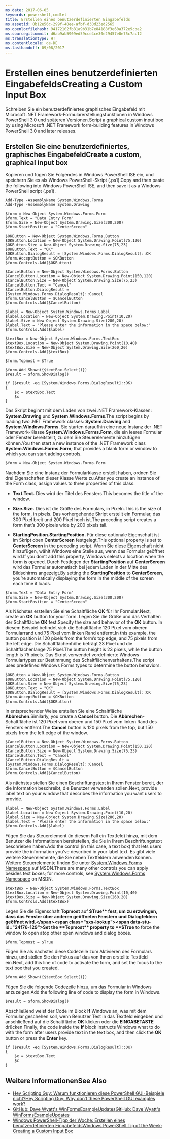 ```yaml
---
ms.date: 2017-06-05
keywords: powershell,cmdlet
title: Erstellen eines benutzerdefinierten Eingabefelds
ms.assetid: 0b12e56c-299f-40ee-afbf-d30d23ed2565
ms.openlocfilehash: 94172102fb81a9b31b7e84188f3e60a372e9cba2
ms.sourcegitcommit: d6ab9ab5909ed59cce4ce30e29457e0e75c7ac12
ms.translationtype: HT
ms.contentlocale: de-DE
ms.lasthandoff: 09/08/2017
---
```

# <a name="creating-a-custom-input-box"></a><span data-ttu-id="24f76-103">Erstellen eines benutzerdefinierten Eingabefelds</span><span class="sxs-lookup"><span data-stu-id="24f76-103">Creating a Custom Input Box</span></span>
<span data-ttu-id="24f76-104">Schreiben Sie ein benutzerdefiniertes graphisches Eingabefeld mit Microsoft .NET Framework-Formularerstellungsfunktionen in Windows PowerShell 3.0 und späteren Versionen.</span><span class="sxs-lookup"><span data-stu-id="24f76-104">Script a graphical custom input box by using Microsoft .NET Framework form-building features in Windows PowerShell 3.0 and later releases.</span></span>

## <a name="create-a-custom-graphical-input-box"></a><span data-ttu-id="24f76-105">Erstellen Sie eine benutzerdefiniertes, graphisches Eingabefeld</span><span class="sxs-lookup"><span data-stu-id="24f76-105">Create a custom, graphical input box</span></span>
<span data-ttu-id="24f76-106">Kopieren und fügen Sie Folgendes in Windows PowerShell ISE ein, und speichern Sie es als Windows PowerShell-Skript (.ps1).</span><span class="sxs-lookup"><span data-stu-id="24f76-106">Copy and then paste the following into Windows PowerShell ISE, and then save it as a Windows PowerShell script (.ps1).</span></span>

```
Add-Type -AssemblyName System.Windows.Forms
Add-Type -AssemblyName System.Drawing

$form = New-Object System.Windows.Forms.Form 
$form.Text = "Data Entry Form"
$form.Size = New-Object System.Drawing.Size(300,200) 
$form.StartPosition = "CenterScreen"

$OKButton = New-Object System.Windows.Forms.Button
$OKButton.Location = New-Object System.Drawing.Point(75,120)
$OKButton.Size = New-Object System.Drawing.Size(75,23)
$OKButton.Text = "OK"
$OKButton.DialogResult = [System.Windows.Forms.DialogResult]::OK
$form.AcceptButton = $OKButton
$form.Controls.Add($OKButton)

$CancelButton = New-Object System.Windows.Forms.Button
$CancelButton.Location = New-Object System.Drawing.Point(150,120)
$CancelButton.Size = New-Object System.Drawing.Size(75,23)
$CancelButton.Text = "Cancel"
$CancelButton.DialogResult = [System.Windows.Forms.DialogResult]::Cancel
$form.CancelButton = $CancelButton
$form.Controls.Add($CancelButton)

$label = New-Object System.Windows.Forms.Label
$label.Location = New-Object System.Drawing.Point(10,20) 
$label.Size = New-Object System.Drawing.Size(280,20) 
$label.Text = "Please enter the information in the space below:"
$form.Controls.Add($label) 

$textBox = New-Object System.Windows.Forms.TextBox 
$textBox.Location = New-Object System.Drawing.Point(10,40) 
$textBox.Size = New-Object System.Drawing.Size(260,20) 
$form.Controls.Add($textBox) 

$form.Topmost = $True

$form.Add_Shown({$textBox.Select()})
$result = $form.ShowDialog()

if ($result -eq [System.Windows.Forms.DialogResult]::OK)
{
    $x = $textBox.Text
    $x
}
```

<span data-ttu-id="24f76-107">Das Skript beginnt mit dem Laden von zwei .NET Framework-Klassen: **System.Drawing** und **System.Windows.Forms**.</span><span class="sxs-lookup"><span data-stu-id="24f76-107">The script begins by loading two .NET Framework classes: **System.Drawing** and **System.Windows.Forms**.</span></span> <span data-ttu-id="24f76-108">Sie starten daraufhin eine neue Instanz der .NET Framework-Klasse **System.Windows.Forms.Form**, die ein leeres Formular oder Fenster bereitstellt, zu dem Sie Steuerelemente hinzufügen können.</span><span class="sxs-lookup"><span data-stu-id="24f76-108">You then start a new instance of the .NET Framework class **System.Windows.Forms.Form**; that provides a blank form or window to which you can start adding controls.</span></span>

```
$form = New-Object System.Windows.Forms.Form
```

<span data-ttu-id="24f76-109">Nachdem Sie eine Instanz der Formularklasse erstellt haben, ordnen Sie drei Eigenschaften dieser Klasse Werte zu.</span><span class="sxs-lookup"><span data-stu-id="24f76-109">After you create an instance of the Form class, assign values to three properties of this class.</span></span>

- <span data-ttu-id="24f76-110">**Text.**</span><span class="sxs-lookup"><span data-stu-id="24f76-110">**Text.**</span></span> <span data-ttu-id="24f76-111">Dies wird der Titel des Fensters.</span><span class="sxs-lookup"><span data-stu-id="24f76-111">This becomes the title of the window.</span></span>

- <span data-ttu-id="24f76-112">**Size.**</span><span class="sxs-lookup"><span data-stu-id="24f76-112">**Size.**</span></span> <span data-ttu-id="24f76-113">Dies ist die Größe des Formulars, in Pixeln.</span><span class="sxs-lookup"><span data-stu-id="24f76-113">This is the size of the form, in pixels.</span></span> <span data-ttu-id="24f76-114">Das vorhergehende Skript erstellt ein Formular, das 300 Pixel breit und 200 Pixel hoch ist.</span><span class="sxs-lookup"><span data-stu-id="24f76-114">The preceding script creates a form that’s 300 pixels wide by 200 pixels tall.</span></span>

- <span data-ttu-id="24f76-115">**StartingPosition.**</span><span class="sxs-lookup"><span data-stu-id="24f76-115">**StartingPosition.**</span></span> <span data-ttu-id="24f76-116">Für diese optionale Eigenschaft ist im Skript oben **CenterScreen** festgelegt.</span><span class="sxs-lookup"><span data-stu-id="24f76-116">This optional property is set to **CenterScreen** in the preceding script.</span></span> <span data-ttu-id="24f76-117">Wenn Sie diese Eigenschaft nicht hinzufügen, wählt Windows eine Stelle aus, wenn das Formular geöffnet wird.</span><span class="sxs-lookup"><span data-stu-id="24f76-117">If you don’t add this property, Windows selects a location when the form is opened.</span></span> <span data-ttu-id="24f76-118">Durch Festlegen der **StartingPosition** auf **CenterScreen** wird das Formular automatisch bei jedem Laden in der Mitte des Bildschirms angezeigt.</span><span class="sxs-lookup"><span data-stu-id="24f76-118">By setting the **StartingPosition** to **CenterScreen**, you’re automatically displaying the form in the middle of the screen each time it loads.</span></span>

```
$form.Text = "Data Entry Form"
$form.Size = New-Object System.Drawing.Size(300,200) 
$form.StartPosition = "CenterScreen"
```

<span data-ttu-id="24f76-119">Als Nächstes erstellen Sie eine Schaltfläche **OK** für Ihr Formular.</span><span class="sxs-lookup"><span data-stu-id="24f76-119">Next, create an **OK** button for your form.</span></span> <span data-ttu-id="24f76-120">Legen Sie die Größe und das Verhalten der Schaltfläche **OK** fest.</span><span class="sxs-lookup"><span data-stu-id="24f76-120">Specify the size and behavior of the **OK** button.</span></span> <span data-ttu-id="24f76-121">In diesem Beispiel befindet sich die Schaltfläche 120 Pixel vom oberen Formularrand und 75 Pixel vom linken Rand entfernt.</span><span class="sxs-lookup"><span data-stu-id="24f76-121">In this example, the button position is 120 pixels from the form’s top edge, and 75 pixels from the left edge.</span></span> <span data-ttu-id="24f76-122">Die Schaltflächenhöhe beträgt 23 Pixel und die Schaltflächenlänge 75 Pixel.</span><span class="sxs-lookup"><span data-stu-id="24f76-122">The button height is 23 pixels, while the button length is 75 pixels.</span></span> <span data-ttu-id="24f76-123">Das Skript verwendet vordefinierte Windows-Formulartypen zur Bestimmung des Schaltflächenverhaltens.</span><span class="sxs-lookup"><span data-stu-id="24f76-123">The script uses predefined Windows Forms types to determine the button behaviors.</span></span>

```
$OKButton = New-Object System.Windows.Forms.Button
$OKButton.Location = New-Object System.Drawing.Point(75,120)
$OKButton.Size = New-Object System.Drawing.Size(75,23)
$OKButton.Text = "OK"
$OKButton.DialogResult = [System.Windows.Forms.DialogResult]::OK
$form.AcceptButton = $OKButton
$form.Controls.Add($OKButton)
```

<span data-ttu-id="24f76-124">In entsprechender Weise erstellen Sie eine Schaltfläche **Abbrechen**.</span><span class="sxs-lookup"><span data-stu-id="24f76-124">Similarly, you create a **Cancel** button.</span></span> <span data-ttu-id="24f76-125">Die **Abbrechen**-Schaltfläche ist 120 Pixel vom oberen und 150 Pixel vom linken Rand des Fensters entfernt.</span><span class="sxs-lookup"><span data-stu-id="24f76-125">The **Cancel** button is 120 pixels from the top, but 150 pixels from the left edge of the window.</span></span>

```
$CancelButton = New-Object System.Windows.Forms.Button
$CancelButton.Location = New-Object System.Drawing.Point(150,120)
$CancelButton.Size = New-Object System.Drawing.Size(75,23)
$CancelButton.Text = "Cancel"
$CancelButton.DialogResult = [System.Windows.Forms.DialogResult]::Cancel
$form.CancelButton = $CancelButton
$form.Controls.Add($CancelButton)
```

<span data-ttu-id="24f76-126">Als nächstes stellen Sie einen Beschriftungstext in Ihrem Fenster bereit, der die Information beschreibt, die Benutzer verwenden sollen.</span><span class="sxs-lookup"><span data-stu-id="24f76-126">Next, provide label text on your window that describes the information you want users to provide.</span></span>

```
$label = New-Object System.Windows.Forms.Label
$label.Location = New-Object System.Drawing.Point(10,20) 
$label.Size = New-Object System.Drawing.Size(280,20) 
$label.Text = "Please enter the information in the space below:"
$form.Controls.Add($label)
```

<span data-ttu-id="24f76-127">Fügen Sie das Steuerelement (in diesem Fall ein Textfeld) hinzu, mit dem Benutzer die Informationen bereitstellen, die Sie in Ihrem Beschriftungstext beschrieben haben.</span><span class="sxs-lookup"><span data-stu-id="24f76-127">Add the control (in this case, a text box) that lets users provide the information you’ve described in your label text.</span></span> <span data-ttu-id="24f76-128">Es gibt viele weitere Steuerelemente, die Sie neben Textfeldern anwenden können. Weitere Steuerelemente finden Sie unter [System.Windows.Forms Namespace](http://msdn.microsoft.com/library/k50ex0x9(v=vs.110).aspx) auf MSDN.</span><span class="sxs-lookup"><span data-stu-id="24f76-128">There are many other controls you can apply besides text boxes; for more controls, see [System.Windows.Forms Namespace](http://msdn.microsoft.com/library/k50ex0x9(v=vs.110).aspx) on MSDN.</span></span>

```
$textBox = New-Object System.Windows.Forms.TextBox 
$textBox.Location = New-Object System.Drawing.Point(10,40) 
$textBox.Size = New-Object System.Drawing.Size(260,20) 
$form.Controls.Add($textBox)
```

<span data-ttu-id="24f76-129">Legen Sie die Eigenschaft **Topmost** auf **$True** fest, um zu erzwingen, dass das Fenster über anderen geöffneten Fenstern und Dialogfeldern geöffnet wird.</span><span class="sxs-lookup"><span data-stu-id="24f76-129">Set the **Topmost** property to **$True** to force the window to open atop other open windows and dialog boxes.</span></span>

```
$form.Topmost = $True
```

<span data-ttu-id="24f76-130">Fügen Sie als nächstes diese Codezeile zum Aktivieren des Formulars hinzu, und stellen Sie den Fokus auf das von Ihnen erstellte Textfeld ein.</span><span class="sxs-lookup"><span data-stu-id="24f76-130">Next, add this line of code to activate the form, and set the focus to the text box that you created.</span></span>

```
$form.Add_Shown({$textBox.Select()})
```

<span data-ttu-id="24f76-131">Fügen Sie die folgende Codezeile hinzu, um das Formular in Windows anzuzeigen.</span><span class="sxs-lookup"><span data-stu-id="24f76-131">Add the following line of code to display the form in Windows.</span></span>

```
$result = $form.ShowDialog()
```

<span data-ttu-id="24f76-132">Abschließend weist der Code im Block **If** Windows an, was mit dem Formular geschehen soll, wenn Benutzer Test in das Textfeld eingeben und anschließend auf die Schaltfläche **OK** klicken oder die **EINGABETASTE** drücken.</span><span class="sxs-lookup"><span data-stu-id="24f76-132">Finally, the code inside the **If** block instructs Windows what to do with the form after users provide text in the text box, and then click the **OK** button or press the **Enter** key.</span></span>

```
if ($result -eq [System.Windows.Forms.DialogResult]::OK)
{
    $x = $textBox.Text
    $x
}
```

## <a name="see-also"></a><span data-ttu-id="24f76-133">Weitere Informationen</span><span class="sxs-lookup"><span data-stu-id="24f76-133">See Also</span></span>
- [<span data-ttu-id="24f76-134">Hey Scripting Guy: Warum funktionieren diese PowerShell GUI-Beispiele nicht?</span><span class="sxs-lookup"><span data-stu-id="24f76-134">Hey Scripting Guy:  Why don’t these PowerShell GUI examples work?</span></span>](http://go.microsoft.com/fwlink/?LinkId=506644)
- [<span data-ttu-id="24f76-135">GitHub: Dave Wyatt's WinFormsExampleUpdates</span><span class="sxs-lookup"><span data-stu-id="24f76-135">GitHub: Dave Wyatt's WinFormsExampleUpdates</span></span>](https://github.com/dlwyatt/WinFormsExampleUpdates)
- [<span data-ttu-id="24f76-136">Windows PowerShell-Tipp der Woche: Erstellen eines benutzerdefinierten Eingabefelds</span><span class="sxs-lookup"><span data-stu-id="24f76-136">Windows PowerShell Tip of the Week:  Creating a Custom Input Box</span></span>](http://technet.microsoft.com/library/ff730941.aspx)

